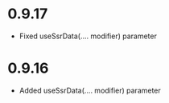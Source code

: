 # 0.9.17

- Fixed useSsrData(.... modifier) parameter


# 0.9.16

- Added useSsrData(.... modifier) parameter
